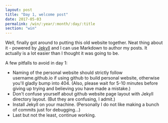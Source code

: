 ```yaml
---
layout: post
title: "Day 1, welcome post"
date: 2017-05-03
permalink: /win/:year/:month/:day/:title
section: "win"
---
```


Well, finally got around to putting this old website together. Neat thing about it - powered by [Jekyll](http://jekyllrb.com) and I can use Markdown to author my posts. It actually is a lot easier than I thought it was going to be.

A few pitfalls to avoid in day 1:
- Naming of the personal website should strictly follow username.github.io if using github to build personal website, otherwise you'll gladly bump into 404. (Also, please wait for 5-10 minutes before giving up trying and believing you have made a mistake.)
- Don't confuse yourself about github website page layout with Jekyll directory layout. (But they are confusing, I admit.)
- Install Jekyll on your machine. (Personally I do not like making a bunch of commits just for debugging...)
- Last but not the least, continue working.